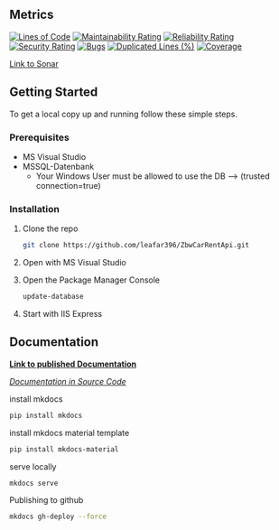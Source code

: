 ## Metrics

[![Lines of Code](https://sonarcloud.io/api/project_badges/measure?project=leafar396_ZbwCarRentApi&metric=ncloc)](https://sonarcloud.io/dashboard?id=leafar396_ZbwCarRentApi)
[![Maintainability Rating](https://sonarcloud.io/api/project_badges/measure?project=leafar396_ZbwCarRentApi&metric=sqale_rating)](https://sonarcloud.io/dashboard?id=leafar396_ZbwCarRentApi)
[![Reliability Rating](https://sonarcloud.io/api/project_badges/measure?project=leafar396_ZbwCarRentApi&metric=reliability_rating)](https://sonarcloud.io/dashboard?id=leafar396_ZbwCarRentApi)
[![Security Rating](https://sonarcloud.io/api/project_badges/measure?project=leafar396_ZbwCarRentApi&metric=security_rating)](https://sonarcloud.io/dashboard?id=leafar396_ZbwCarRentApi)
[![Bugs](https://sonarcloud.io/api/project_badges/measure?project=leafar396_ZbwCarRentApi&metric=bugs)](https://sonarcloud.io/dashboard?id=leafar396_ZbwCarRentApi)
[![Duplicated Lines (%)](https://sonarcloud.io/api/project_badges/measure?project=leafar396_ZbwCarRentApi&metric=duplicated_lines_density)](https://sonarcloud.io/dashboard?id=leafar396_ZbwCarRentApi)
[![Coverage](https://sonarcloud.io/api/project_badges/measure?project=leafar396_ZbwCarRentApi&metric=coverage)](https://sonarcloud.io/dashboard?id=leafar396_ZbwCarRentApi)

[Link to Sonar](https://sonarcloud.io/dashboard?id=leafar396_ZbwCarRentApi)

## Getting Started

To get a local copy up and running follow these simple steps.

### Prerequisites

* MS Visual Studio
* MSSQL-Datenbank
    * Your Windows User must be allowed to use the DB --> (trusted connection=true)

### Installation

1. Clone the repo
   ```sh
   git clone https://github.com/leafar396/ZbwCarRentApi.git
   ```
   
2. Open with MS Visual Studio
   
3. Open the Package Manager Console

   ```sh
   update-database
   ```
4. Start with IIS Express


## Documentation

<a href="https://leafar396.github.io/ZbwCarRentApi/"><strong>Link to published Documentation</strong></a>

_[Documentation in Source Code](docs/index.md)_

install mkdocs
```sh
pip install mkdocs
```
install mkdocs material template
```sh
pip install mkdocs-material
```
serve locally
```sh
mkdocs serve
```
Publishing to github
```sh
mkdocs gh-deploy --force
```